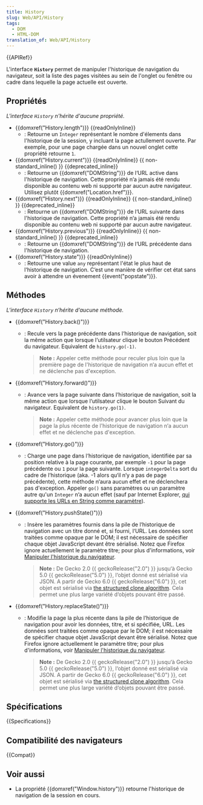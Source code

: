 ```yaml
---
title: History
slug: Web/API/History
tags:
  - DOM
  - HTML-DOM
translation_of: Web/API/History
---
```

{{APIRef}}

L'interface **`History`** permet de manipuler l'historique de navigation du navigateur, soit la liste des pages visitées au sein de l'onglet ou fenêtre ou cadre dans lequelle la page actuelle est ouverte.

## Propriétés

*L'interface `History`* *n'hérite d'aucune propriété.*

- {{domxref("History.length")}} {{readOnlyInline}}
  - : Retourne un `Integer` représentant le nombre d'élements dans l'historique de la session, y incluant la page actullement ouverte. Par exemple, pour une page chargée dans un nouvel onglet cette propriété retourne `1`.
- {{domxref("History.current")}} {{readOnlyInline}} {{ non-standard_inline() }} {{deprecated_inline}}
  - : Retourne un {{domxref("DOMString")}} de l‘URL active dans l'historique de navigation. Cette propriété n‘a jamais été rendu disponible au contenu web ni supporté par aucun autre navigateur. Utilisez plutôt {{domxref("Location.href")}}.
- {{domxref("History.next")}} {{readOnlyInline}} {{ non-standard_inline() }} {{deprecated_inline}}
  - : Retourne un {{domxref("DOMString")}} de l‘URL suivante dans l'historique de navigation. Cette propriété n‘a jamais été rendu disponible au contenu web ni supporté par aucun autre navigateur.
- {{domxref("History.previous")}} {{readOnlyInline}} {{ non-standard_inline() }} {{deprecated_inline}}
  - : Retourne un {{domxref("DOMString")}} de l‘URL précédente dans l'historique de navigation.
- {{domxref("History.state")}} {{readOnlyInline}}
  - : Retourne une value `any` représentant l'état le plus haut de l‘historique de navigation. C‘est une manière de vérifier cet état sans avoir à attendre un évenement {{event("popstate")}}.

## Méthodes

_L‘interface `History`_ _n‘hérite d‘aucune méthode._

- {{domxref("History.back()")}}

  - : Recule vers la page précédente dans l‘historique de navigation, soit la même action que lorsque l‘utilsateur clique le bouton Précédent du navigateur. Equivalent de `history.go(-1)`.

    > **Note :** Appeler cette méthode pour reculer plus loin que la première page de l'historique de navigation n‘a aucun effet et ne déclenche pas d'exception.

- {{domxref("History.forward()")}}

  - : Avance vers la page suivante dans l‘historique de navigation, soit la même action que lorsque l‘utilsateur clique le bouton Suivant du navigateur. Equivalent de `history.go(1)`.

    > **Note :** Appeler cette méthode pour avancer plus loin que la page la plus récente de l'historique de navigation n‘a aucun effet et ne déclenche pas d'exception.

- {{domxref("History.go()")}}
  - : Charge une page dans l‘historique de navigation, identifiée par sa position relative à la page courante, par exemple `-1` pour la page précédente ou `1` pour la page suivante. Lorsque `integerDelta` sort du cadre de l‘historique (aka. -1 alors qu‘il n‘y a pas de page précédente), cette méthode n‘aura aucun effet et ne déclenchera pas d'exception. Appeler `go()` sans paramètres ou un paramètre autre qu'un `Integer` n‘a aucun effet (sauf par Internet Explorer, [qui supporte les URLs en String comme paramètre](<http://msdn.microsoft.com/en-us/library/ms536443(VS.85).aspx>)).
- {{domxref("History.pushState()")}}

  - : Insère les paramètres fournis dans la pile de l‘historique de navigation avec un titre donné et, si fourni, l‘URL. Les données sont traitées comme opaque par le DOM; il est nécessaire de spécifier chaque objet JavaScript devant être sérialisé. Notez que Firefox ignore actuellement le paramètre titre; pour plus d'informations, voir [Manipuler l'historique du navigateur](/fr/docs/Web/Guide/DOM/Manipuler_historique_du_navigateur).

    > **Note :** De Gecko 2.0 {{ geckoRelease("2.0") }} jusqu‘à Gecko 5.0 {{ geckoRelease("5.0") }}, l‘objet donné est sérialisé via JSON. A partir de Gecko 6.0 {{ geckoRelease("6.0") }}, cet objet est sérialisé via [the structured clone algorithm](/en/DOM/The_structured_clone_algorithm). Cela permet une plus large variété d‘objets pouvant être passé.

- {{domxref("History.replaceState()")}}

  - : Modifie la page la plus récente dans la pile de l‘historique de navigation pour avoir les données, titre, et si spécifiée, URL. Les données sont traitées comme opaque par le DOM; il est nécessaire de spécifier chaque objet JavaScript devant être sérialisé. Notez que Firefox ignore actuellement le paramètre titre; pour plus d'informations, voir [Manipuler l'historique du navigateur](/fr/docs/Web/Guide/DOM/Manipuler_historique_du_navigateur).

    > **Note :** De Gecko 2.0 {{ geckoRelease("2.0") }} jusqu‘à Gecko 5.0 {{ geckoRelease("5.0") }}, l‘objet donné est sérialisé via JSON. A partir de Gecko 6.0 {{ geckoRelease("6.0") }}, cet objet est sérialisé via [the structured clone algorithm](/en/DOM/The_structured_clone_algorithm). Cela permet une plus large variété d‘objets pouvant être passé.

## Spécifications

{{Specifications}}

## Compatibilité des navigateurs

{{Compat}}

## Voir aussi

- La propriété {{domxref("Window.history")}} retourne l'historique de navigation de la session en cours.
